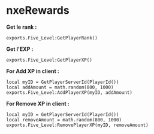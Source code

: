 # nxeRewards
 
**Get le rank :**
```
exports.Five_Level:GetPlayerRank()
```
 
**Get l'EXP :** 

```
exports.Five_Level:GetPlayerXP()
```

**For Add XP in client :** 
 ```
local myID = GetPlayerServerId(PlayerId())
local addAmount = math.random(800, 1000)
exports.Five_Level:AddPlayerXP(myID, addAmount)
```

**For Remove XP in client :**
```
local myID = GetPlayerServerId(PlayerId())
local removeAmount = math.random(800, 1000)
exports.Five_Level:RemovePlayerXP(myID, removeAmount)
```